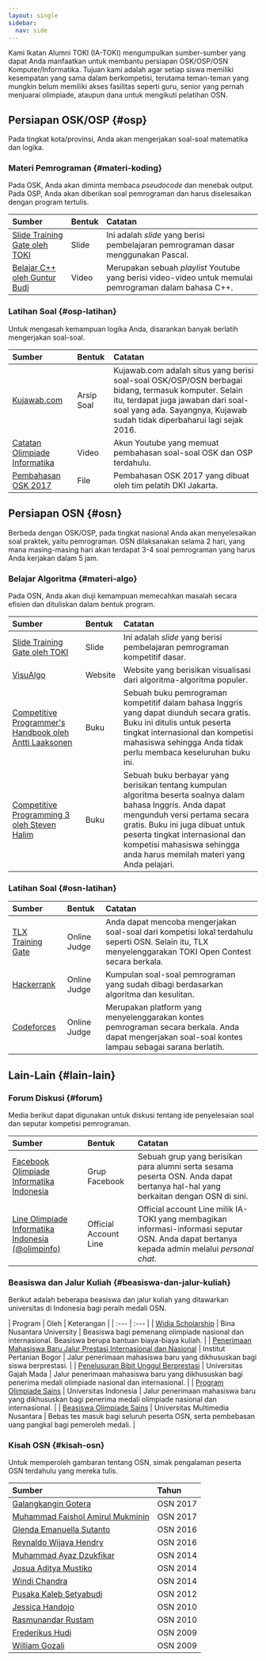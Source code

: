 ```yaml
---
layout: single
sidebar:
  nav: side
---
```


Kami Ikatan Alumni TOKI \(IA-TOKI\) mengumpulkan sumber-sumber yang dapat Anda manfaatkan untuk membantu persiapan OSK/OSP/OSN Komputer/Informatika. Tujuan kami adalah agar setiap siswa memiliki kesempatan yang sama dalam berkompetisi, terutama teman-teman yang mungkin belum memiliki akses fasilitas seperti guru, senior yang pernah menjuarai olimpiade, ataupun dana untuk mengikuti pelatihan OSN.

## Persiapan OSK/OSP {#osp}

Pada tingkat kota/provinsi, Anda akan mengerjakan soal-soal matematika dan logika.

### Materi Pemrograman {#materi-koding}

Pada OSK, Anda akan diminta membaca _pseudocode_ dan menebak output. Pada OSP, Anda akan diberikan soal pemrograman dan harus diselesaikan dengan program tertulis.

| Sumber | Bentuk | Catatan |
| :--- | :--- | :--- |
| [Slide Training Gate oleh TOKI](https://github.com/ia-toki/training-gate-id-pdf/archive/master.zip) | Slide | Ini adalah _slide_ yang berisi pembelajaran pemrograman dasar menggunakan Pascal. |
| [Belajar C++ oleh Guntur Budi](https://www.youtube.com/playlist?list=PLF82-I80PwDNKmeyYBe4CkEj7excOdy7f) | Video  | Merupakan sebuah *playlist* Youtube yang berisi video-video untuk memulai pemrograman dalam bahasa C++. |

### Latihan Soal {#osp-latihan}

Untuk mengasah kemampuan logika Anda, disarankan banyak berlatih mengerjakan soal-soal.

| Sumber | Bentuk | Catatan |
| :--- | :--- | :--- |
| [Kujawab.com](https://www.kujawab.com/) | Arsip Soal | Kujawab.com adalah situs yang berisi soal-soal OSK/OSP/OSN berbagai bidang, termasuk komputer. Selain itu, terdapat juga jawaban dari soal-soal yang ada. Sayangnya, Kujawab sudah tidak diperbaharui lagi sejak 2016. |
| [Catatan Olimpiade Informatika](https://www.youtube.com/channel/UCe1X38BE3kIjsoxqv2r8oog) | Video | Akun Youtube yang memuat pembahasan soal-soal OSK dan OSP terdahulu. |
| [Pembahasan OSK 2017](https://drive.google.com/file/d/1QosnA9smsbpaZnHFi6u1kXkR3ohH3nx9) | File | Pembahasan OSK 2017 yang dibuat oleh tim pelatih DKI Jakarta. |

## Persiapan OSN {#osn}

Berbeda dengan OSK/OSP, pada tingkat nasional Anda akan menyelesaikan soal praktek, yaitu pemrograman. OSN dilaksanakan selama 2 hari, yang mana masing-masing hari akan terdapat 3-4 soal pemrograman yang harus Anda kerjakan dalam 5 jam.

### Belajar Algoritma {#materi-algo}

Pada OSN, Anda akan diuji kemampuan memecahkan masalah secara efisien dan dituliskan dalam bentuk program.

| Sumber | Bentuk | Catatan |
| :--- | :--- | :--- |
| [Slide Training Gate oleh TOKI](https://github.com/ia-toki/training-gate-id-pdf/archive/master.zip) | Slide | Ini adalah _slide_ yang berisi pembelajaran pemrograman kompetitif dasar. |
| [VisuAlgo](https://visualgo.net) | Website | Website yang berisikan visualisasi dari algoritma-algoritma populer. |
| [Competitive Programmer's Handbook oleh Antti Laaksonen](https://cses.fi/book.html) | Buku | Sebuah buku pemrograman kompetitif dalam bahasa Inggris yang dapat diunduh secara gratis. Buku ini ditulis untuk peserta tingkat internasional dan kompetisi mahasiswa sehingga Anda tidak perlu membaca keseluruhan buku ini. |
| [Competitive Programming 3 oleh Steven Halim](https://cpbook.net/) | Buku | Sebuah buku berbayar yang berisikan tentang kumpulan algoritma beserta soalnya dalam bahasa Inggris. Anda dapat mengunduh versi pertama secara gratis. Buku ini juga dibuat untuk peserta tingkat internasional dan kompetisi mahasiswa sehingga anda harus memilah materi yang Anda pelajari. |

### Latihan Soal {#osn-latihan}

| Sumber | Bentuk | Catatan |
| :--- | :--- | :--- |
| [TLX Training Gate](https://training.ia-toki.org) | Online Judge | Anda dapat mencoba mengerjakan soal-soal dari kompetisi lokal terdahulu seperti OSN. Selain itu, TLX menyelenggarakan TOKI Open Contest secara berkala. |
| [Hackerrank](https://www.hackerrank.com/contests/cp-tutorial/challenges) | Online Judge | Kumpulan soal-soal pemrograman yang sudah dibagi berdasarkan algoritma dan kesulitan. |
| [Codeforces](http://codeforces.com/problemset?order=BY_SOLVED_DESC) | Online Judge | Merupakan platform yang menyelenggarakan kontes pemrograman secara berkala. Anda dapat mengerjakan soal-soal kontes lampau sebagai sarana berlatih. |

## Lain-Lain {#lain-lain}

### Forum Diskusi {#forum}

Media berikut dapat digunakan untuk diskusi tentang ide penyelesaian soal dan seputar kompetisi pemrograman.

| Sumber | Bentuk | Catatan |
| :--- | :--- | :--- |
| [Facebook Olimpiade Informatika Indonesia](https://www.facebook.com/groups/olimpinfo/) | Grup Facebook | Sebuah grup yang berisikan para alumni serta sesama peserta OSN. Anda dapat bertanya hal-hal yang berkaitan dengan OSN di sini. |
| [Line Olimpiade Informatika Indonesia (@olimpinfo)](http://line.me/ti/p/%40xtf2128i) | Official Account Line | Official account Line milik IA-TOKI yang membagikan informasi-informasi seputar OSN. Anda dapat bertanya kepada admin melalui *personal chat*. |

### Beasiswa dan Jalur Kuliah {#beasiswa-dan-jalur-kuliah}

Berikut adalah beberapa beasiswa dan jalur kuliah yang ditawarkan universitas di Indonesia bagi peraih medali OSN.

| Program | Oleh | Keterangan |
| :--- | :--- |
| [Widia Scholarship](http://binus.ac.id/binus-8000-beasiswa/) | Bina Nusantara University | Beasiswa bagi pemenang olimpiade nasional dan internasional. Beasiswa berupa bantuan biaya-biaya kuliah. |
| [Penerimaan Mahasiswa Baru Jalur Prestasi Internasional dan Nasional](http://admisi.ipb.ac.id/p/single/pin) | Institut Pertanian Bogor | Jalur penerimaan mahasiswa baru yang dikhususkan bagi siswa berprestasi. |
| [Penelusuran Bibit Unggul Berprestasi](http://um.ugm.ac.id/v.2015/id_home.php?l=aWRfcGFnZSMxNTEyMDUjSmFsdXIgUEJVQiMxI1Byb2dyYW0gU2FyamFuYQ==) | Universitas Gajah Mada | Jalur penerimaan mahasiswa baru yang dikhususkan bagi penerima medali olimpiade nasional dan internasional. |
| [Program Olimpiade Sains](http://www.ui.ac.id/pengantar-pendaftaran/program-olimpiade-sains.html) | Universitas Indonesia | Jalur penerimaan mahasiswa baru yang dikhususkan bagi penerima medali olimpiade nasional dan internasional. |
| [Beasiswa Olimpiade Sains](http://umn.ac.id/jalur-beasiswa/) | Universitas Multimedia Nusantara | Bebas tes masuk bagi seluruh peserta OSN, serta pembebasan uang pangkal bagi pemeroleh medali. |


### Kisah OSN {#kisah-osn}

Untuk memperoleh gambaran tentang OSN, simak pengalaman peserta OSN terdahulu yang mereka tulis.

| Sumber | Tahun |
| :--- | :--- |
| [Galangkangin Gotera](http://galangblog12.blogspot.co.id/search/label/OSN) | OSN 2017 |
| [Muhammad Faishol Amirul Mukminin](http://faishol.net/2017/08/olimpiade-sains-nasional-2017/) | OSN 2017 |
| [Glenda Emanuella Sutanto](http://glendaesutanto.blogspot.co.id/2016/06/osn-2016-day-1-opening-practice-session.html) | OSN 2016 |
| [Reynaldo Wijaya Hendry](http://rwhendry.blogspot.co.id/2016/06/pak-dengklek-cari-masalah-di-palembang.html) | OSN 2016 |
| [Muhammad Ayaz Dzukfikar](http://ayazdzulfikar.blogspot.co.id/search/label/OSN) | OSN 2014 |
| [Josua Aditya Mustiko](https://knightsaber77.wordpress.com/2014/09/08/my-osn-journey-day-1/) | OSN 2014 |
| [Windi Chandra](http://codebie.blogspot.co.id/2015/07/perjalanan-saya-hingga-osn-2014.html) | OSN 2014 |
| [Pusaka Kaleb Setyabudi](https://sokokaleb.wordpress.com/2012/10/06/a-late-story/) | OSN 2012 |
| [Jessica Handojo](https://there10han.wordpress.com/2010/08/09/god-saved-me/) | OSN 2010 |
| [Rasmunandar Rustam](https://nandarustam.wordpress.com/2010/12/28/silver-medal-osn-informatika-2010-medan/) | OSN 2010 |
| [Frederikus Hudi](https://lintaor1.wordpress.com/2011/05/19/sekolah-atau-olimpiade/) | OSN 2009 |
| [William Gozali](https://kupaskode.blogspot.co.id/2013/07/kisah-perjalanan-di-toki-saya-dan-osn.html) | OSN 2009 |


